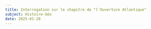 ```yaml
---
title: Interrogation sur le chapitre de "l'Ouverture Atlantique"
subject: Histoire-Géo
date: 2025-01-28
---
```

